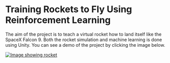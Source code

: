 # Training Rockets to Fly Using Reinforcement Learning
The aim of the project is to teach a virtual rocket how to land itself like the SpaceX Falcon 9. Both the rocket simulation and machine learning is done using Unity. You can see a demo of the project by clicking the image below.

[![Image showing rocket](https://img.youtube.com/vi/_cludcqYhPU/0.jpg)](https://www.youtube.com/watch?v=YOUTUBE_VIDEO_ID_HERE)
